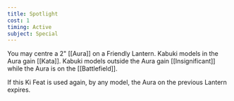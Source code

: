 ```yaml
---
title: Spotlight
cost: 1
timing: Active
subject: Special
---
```

You may centre a 2" [[Aura]] on a Friendly Lantern.
Kabuki models in the Aura gain [[Kata]].
Kabuki models outside the Aura gain [[Insignificant]] while the Aura is on the [[Battlefield]].

If this Ki Feat is used again, by any model, the Aura on the previous Lantern expires.